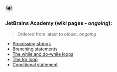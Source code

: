 <a href="index.md"><img src="button-24808_960_720.png" alt="back_icon" width="25"/></a>
<br>
### JetBrains Academy (wiki pages - _ongoing_):
> Ordered from latest to oldest. _ongoing_
* [Processing strings](https://github.com/Kamil-Jankowski/Learnig-JAVA/wiki/JetBrains-Academy:-Processing-strings)
* [Branching statements](https://github.com/Kamil-Jankowski/Learnig-JAVA/wiki/JetBrains-Academy:-Branching-statements)
* [The while and do-while loops](https://github.com/Kamil-Jankowski/Learnig-JAVA/wiki/JetBrains-Academy:-while-&-do-while)
* [The for loop](https://github.com/Kamil-Jankowski/Learnig-JAVA/wiki/JetBrains-Academy:-The-for-loop)
* [Conditional statement](https://github.com/Kamil-Jankowski/Learnig-JAVA/wiki/JetBrains-Academy:-Conditional-statement)
